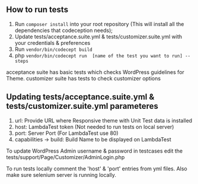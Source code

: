 ## How to run tests
1. Run `composer install` into your root repository (This will install all the dependencies that codeception needs);
2. Update tests/acceptance.suite.yml & tests/customizer.suite.yml with your credentials & preferences
3. Run `vendor/bin/codecept build`
4. php `vendor/bin/codecept run  [name of the test you want to run] --steps`


acceptance suite has basic tests which checks WordPress guidelines for Theme.
customizer suite has tests to check customizer options

## Updating tests/acceptance.suite.yml & tests/customizer.suite.yml parameteres
1. url: Provide URL where Responsive theme with Unit Test data is installed
2. host: LambdaTest token (Not needed to run tests on local server)
3. port: Server Port (For LambdaTest use 80)
4. capabilities -> build: Build Name to be displayed on LambdaTest

To update WordPress Admin username & password in testcases edit the tests/support/Page/Customizer/AdminLogin.php

To run tests locally comment the 'host' & 'port' entries from yml files. Also make sure selenium server is running locally.